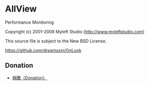 # AllView

Performance Monitoring

Copyright (c) 2001-2008 Myleft Studio (http://www.myleftstudio.com)

This source file is subject to the New BSD License.

https://github.com/dreamsxin/OnLook

Donation
--------

* [捐贈（Donation）](https://github.com/dreamsxin/cphalcon7/blob/master/DONATE.md)
